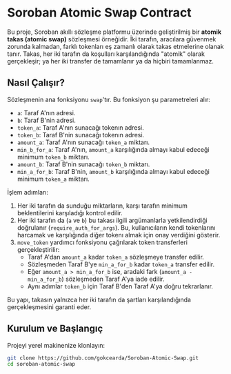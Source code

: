 # Soroban Atomic Swap Contract

Bu proje, Soroban akıllı sözleşme platformu üzerinde geliştirilmiş bir **atomik takas (atomic swap)** sözleşmesi örneğidir. İki tarafın, aracılara güvenmek zorunda kalmadan, farklı tokenları eş zamanlı olarak takas etmelerine olanak tanır. Takas, her iki tarafın da koşulları karşılandığında "atomik" olarak gerçekleşir; ya her iki transfer de tamamlanır ya da hiçbiri tamamlanmaz.

## Nasıl Çalışır?

Sözleşmenin ana fonksiyonu `swap`'tır. Bu fonksiyon şu parametreleri alır:
-   `a`: Taraf A'nın adresi.
-   `b`: Taraf B'nin adresi.
-   `token_a`: Taraf A'nın sunacağı tokenın adresi.
-   `token_b`: Taraf B'nin sunacağı tokenın adresi.
-   `amount_a`: Taraf A'nın sunacağı `token_a` miktarı.
-   `min_b_for_a`: Taraf A'nın, `amount_a` karşılığında almayı kabul edeceği minimum `token_b` miktarı.
-   `amount_b`: Taraf B'nin sunacağı `token_b` miktarı.
-   `min_a_for_b`: Taraf B'nin, `amount_b` karşılığında almayı kabul edeceği minimum `token_a` miktarı.

İşlem adımları:
1.  Her iki tarafın da sunduğu miktarların, karşı tarafın minimum beklentilerini karşıladığı kontrol edilir.
2.  Her iki tarafın da (`a` ve `b`) bu takası ilgili argümanlarla yetkilendirdiği doğrulanır (`require_auth_for_args`). Bu, kullanıcıların kendi tokenlarını harcamak ve karşılığında diğer tokenı almak için onay verdiğini gösterir.
3.  `move_token` yardımcı fonksiyonu çağrılarak token transferleri gerçekleştirilir:
    -   Taraf A'dan `amount_a` kadar `token_a` sözleşmeye transfer edilir.
    -   Sözleşmeden Taraf B'ye `min_a_for_b` kadar `token_a` transfer edilir.
    -   Eğer `amount_a > min_a_for_b` ise, aradaki fark (`amount_a - min_a_for_b`) sözleşmeden Taraf A'ya iade edilir.
    -   Aynı adımlar `token_b` için Taraf B'den Taraf A'ya doğru tekrarlanır.

Bu yapı, takasın yalnızca her iki tarafın da şartları karşılandığında gerçekleşmesini garanti eder.

## Kurulum ve Başlangıç

Projeyi yerel makinenize klonlayın:

```bash
git clone https://github.com/gokcearda/Soroban-Atomic-Swap.git
cd soroban-atomic-swap